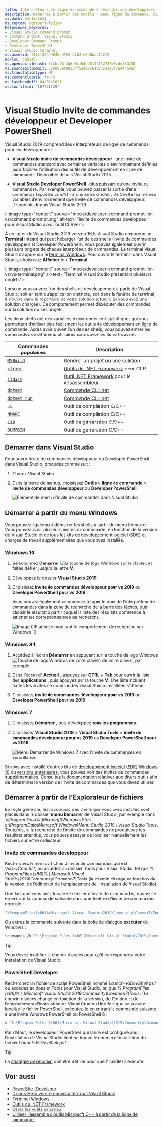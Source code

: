 ```yaml
---
title: Interpréteurs de ligne de commande & demander aux développeurs
description: Démarrez à partir des outils > menu ligne de commande. Visual Studio Invite de commandes développeur, Developer PowerShell et terminal vous permettent d’utiliser plus facilement les outils .NET et C++.
ms.date: 04/11/2021
ms.custom: contperf-fy21q4
helpviewer_keywords:
- Visual Studio command prompt
- command prompt, Visual Studio
- Developer Command Prompt
- Developer PowerShell
- Visual Studio terminal
ms.assetid: 94fcf524-9045-4993-bfb2-e2d8bad44219
no-loc: cmdlet
ms.openlocfilehash: 57cbc93f4b6e8cf64dd5149462788e0cde833350
ms.sourcegitcommit: 52b093e000334f53d87c6165d1418347e4f45dec
ms.translationtype: MT
ms.contentlocale: fr-FR
ms.lasthandoff: 04/09/2021
ms.locfileid: "107221729"
---
```

# <a name="visual-studio-developer-command-prompt-and-developer-powershell"></a>Visual Studio Invite de commandes développeur et Developer PowerShell

Visual Studio 2019 comprend deux interpréteurs de ligne de commande pour les développeurs :

- **Visual Studio invite de commandes développeur** : une invite de commandes standard avec certaines variables d’environnement définies pour faciliter l’utilisation des outils de développement en ligne de commande. Disponible depuis Visual Studio 2015.

- **Visual Studio Developer PowerShell** -plus puissant qu’une invite de commandes. Par exemple, vous pouvez passer la sortie d’une commande (appelée *cmdlet* ) à une autre cmdlet . Ce Shell a les mêmes variables d’environnement que Invite de commandes développeur. Disponible depuis Visual Studio 2019.


:::image type="content" source="media/developer-command-prompt-for-vs/command-prompt.png" alt-text="Invite de commandes développeur pour Visual Studio avec l’outil CLRVer":::

À compter de Visual Studio 2019 version 16,5, Visual Studio comprend un **Terminal** intégré qui peut héberger l’un de ces shells (invite de commandes développeur et Developer PowerShell). Vous pouvez également ouvrir plusieurs onglets de chaque interpréteur de commandes. Le terminal Visual Studio s’appuie sur le [terminal Windows](/windows/terminal/). Pour ouvrir le terminal dans Visual Studio, choisissez **Afficher** le  >  **Terminal**.

:::image type="content" source="media/developer-command-prompt-for-vs/vs-terminal.png" alt-text="Terminal Visual Studio présentant plusieurs onglets":::

Lorsque vous ouvrez l’un des shells de développement à partir de Visual Studio, soit en tant qu’application distincte, soit dans la fenêtre de terminal, il s’ouvre dans le répertoire de votre solution actuelle (si vous avez une solution chargée). Ce comportement permet d’exécuter des commandes sur la solution ou ses projets.

Les deux shells ont des variables d’environnement spécifiques qui vous permettent d’utiliser plus facilement les outils de développement en ligne de commande. Après avoir ouvert l’un de ces shells, vous pouvez entrer les commandes de différents utilitaires sans savoir où ils se trouvent. 

|Commandes populaires|Description|
|--|--|
|[`MSBuild`](../../msbuild/msbuild-command-line-reference.md)|Générer un projet ou une solution|
|[`clrver`](/dotnet/framework/tools/clrver-exe-clr-version-tool)| [Outils de .NET Framework](/dotnet/framework/tools/index) pour CLR.|
|[`ildasm`](/dotnet/framework/tools/ildasm-exe-il-disassembler)|[Outil .NET Framework](/dotnet/framework/tools/index) pour le désassembleur.|
|[`dotnet`](/dotnet/core/tools/dotnet)|[Commande CLI .net](/dotnet/core/tools/index)|
|[`dotnet run`](/dotnet/core/tools/dotnet-run)|[Commande CLI .net](/dotnet/core/tools/index)|
|[`CL`](/cpp/build/reference/compiler-command-line-syntax)|Outil de compilation C/C++|
|[`NMAKE`](/cpp/build/reference/running-nmake)|Outil de compilation C/C++|
|[`LIB`](/cpp/build/reference/lib-reference)| Outil de génération C/C++|
|[`DUMPBIN`](/cpp/build/reference/dumpbin-reference)| Outil de génération C/C++|


## <a name="start-in-visual-studio"></a>Démarrer dans Visual Studio

Pour ouvrir Invite de commandes développeur ou Developer PowerShell dans Visual Studio, procédez comme suit :

1. Ouvrez Visual Studio.

1. Dans la barre de menus, choisissez **Outils**  >  **ligne de commande**  >  **invite de commandes développeur** ou **Developer PowerShell**.

   ![Élément de menu d’invite de commandes dans Visual Studio](./media/developer-command-prompt-for-vs/vs-menu.png)

## <a name="start-from-windows-menu"></a>Démarrer à partir du menu Windows

Vous pouvez également démarrer les shells à partir du menu Démarrer. Vous pouvez avoir plusieurs invites de commande, en fonction de la version de Visual Studio et de tous les kits de développement logiciel (SDK) et charges de travail supplémentaires que vous avez installés. 

### <a name="windows-10"></a>Windows 10

1. Sélectionnez **Démarrer** ![ la touche de logo Windows sur le clavier.](./media/developer-command-prompt-for-vs/windows-logo-key-graphic.png) et faites défiler jusqu’à la lettre **V**.

1. Développez le dossier **Visual Studio 2019** .

1. Choisissez **invite de commandes développeur pour vs 2019** ou **Developer PowerShell pour vs 2019**.

   Vous pouvez également commencer à taper le nom de l’interpréteur de commandes dans la zone de recherche de la barre des tâches, puis choisir le résultat à partir duquel la liste des résultats commence à afficher les correspondances de recherche.

   ![Image GIF animée montrant le comportement de recherche sur Windows 10](./media/developer-command-prompt-for-vs/windows-10-search.gif)

### <a name="windows-81"></a>Windows 8.1

1. Accédez à l’écran **Démarrer** en appuyant sur la touche de logo Windows ![Touche de logo Windows de votre clavier.](./media/developer-command-prompt-for-vs/windows-logo-key-graphic.png) de votre clavier, par exemple.

1. Dans l’écran d' **Accueil** , appuyez sur **CTRL** + **Tab** pour ouvrir la liste des **applications** , puis appuyez sur la touche **V**. Une liste incluant toutes les invites de commandes Visual Studio installées s’affiche.

1. Choisissez **invite de commandes développeur pour vs 2019** ou **Developer PowerShell pour vs 2019**.

### <a name="windows-7"></a>Windows 7

1. Choisissez **Démarrer** , puis développez **tous les programmes**.

1. Choisissez **Visual Studio 2019**  >  **Visual Studio Tools**  >  **invite de commandes développeur pour vs 2019** ou **Developer PowerShell pour vs 2019**.

   ![Menu Démarrer de Windows 7 avec l’invite de commandes en surbrillance](./media/developer-command-prompt-for-vs/windows-7-menu.png)

Si vous avez installé d’autres kits de [développement logiciel (SDK) Windows 10](https://developer.microsoft.com/windows/downloads/windows-10-sdk) ou [versions antérieures](https://developer.microsoft.com/windows/downloads/sdk-archive), vous pouvez voir des invites de commandes supplémentaires. Consultez la documentation relatives aux divers outils afin de déterminer la version de l'invite de commandes que vous devez utiliser.

## <a name="start-from-file-browser"></a>Démarrer à partir de l’Explorateur de fichiers 

En règle générale, les raccourcis des shells que vous avez installés sont placés dans le dossier **menu Démarrer** de Visual Studio, par exemple dans *%ProgramData%\Microsoft\Windows\Start c:\ProgramData\Microsoft\Windows\Menu Studio 2019 \ Visual Studio Tools*. Toutefois, si la recherche de l’invite de commandes ne produit pas les résultats attendus, vous pouvez essayer de localiser manuellement les fichiers sur votre ordinateur.

### <a name="developer-command-prompt"></a>Invite de commandes développeur

Recherchez le nom du fichier d’invite de commandes, qui est *VsDevCmd.bat*, ou accédez au dossier Tools pour Visual Studio, tel que *% ProgramFiles (x86)% \ Microsoft Visual Studio\2019\Community\Common7\Tools* (le chemin change en fonction de la version, de l’édition et de l’emplacement de l’installation de Visual Studio).

Une fois que vous avez localisé le fichier d’invite de commandes, ouvrez-le en entrant la commande suivante dans une fenêtre d’invite de commandes normale :

```cmd
"%ProgramFiles(x86)%\Microsoft Visual Studio\2019\Community\Common7\Tools\VsDevCmd.bat"
```

Ou entrez la commande suivante dans la boîte de dialogue **exécuter** de Windows :

```cmd
%comspec% /k "C:\Program Files (x86)\Microsoft Visual Studio\2019\Community\Common7\Tools\VsDevCmd.bat"
```

> [!TIP]
> Vous devez modifier le chemin d’accès pour qu’il corresponde à votre installation de Visual Studio.

### <a name="developer-powershell"></a>PowerShell Developer

Recherchez un fichier de script PowerShell nommé *Launch-VsDevShell.ps1* ou accédez au dossier Tools pour Visual Studio, tel que *% ProgramFiles (x86)% \ Microsoft Visual Studio\2019\Community\Common7\Tools*. (Le chemin d’accès change en fonction de la version, de l’édition et de l’emplacement d’installation de Visual Studio.) Une fois que vous avez localisé le fichier PowerShell, exécutez-le en entrant la commande suivante à une invite Windows PowerShell ou PowerShell 6 :

```powershell
& 'C:\Program Files (x86)\Microsoft Visual Studio\2019\Community\Common7\Tools\Launch-VsDevShell.ps1'
```

Par défaut, le développeur PowerShell qui lance est configuré pour l’installation de Visual Studio dont se trouve le chemin d’installation du fichier *Launch-VsDevShell.ps1* .

> [!TIP]
> La [stratégie d’exécution](/powershell/module/microsoft.powershell.core/about/about_execution_policies) doit être définie pour que l' cmdlet s’exécute.

## <a name="see-also"></a>Voir aussi

- [PowerShell Developer](https://devblogs.microsoft.com/visualstudio/the-powershell-you-know-and-love-now-with-a-side-of-visual-studio/)
- [Disons Hello vers le nouveau terminal Visual Studio](https://devblogs.microsoft.com/visualstudio/say-hello-to-the-new-visual-studio-terminal/)
- [Terminal Windows](/windows/terminal/)
- [Outils du .NET Framework](/dotnet/framework/tools/index)
- [Gérer les outils externes](../managing-external-tools.md)
- [Utiliser l’ensemble d’outils Microsoft C++ à partir de la ligne de commande](/cpp/build/building-on-the-command-line)
